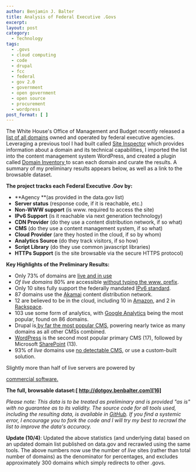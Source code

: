 ```yaml
---
author: Benjamin J. Balter
title: Analysis of Federal Executive .Govs
excerpt:
layout: post
category:
  - Technology
tags:
  - .govs
  - cloud computing
  - code
  - drupal
  - fcc
  - federal
  - gov 2.0
  - government
  - open government
  - open source
  - procurement
  - wordpress
post_format: [ ]
---
```

The White House's Office of Management and Budget recently released a[ list of all domains][1] owned and operated by federal executive agencies. Leveraging a previous tool I had built called [Site Inspector][2] which provides information about a domain and its technical capabilities, I imported the list into the content management system WordPress, and created a plugin called [Domain Inventory ][3]to scan each domain and curate the results. A summary of my preliminary results appears below, as well as a link to the browsable dataset.

**The project tracks each Federal Executive .Gov by:**

*   **Agency **(as provided in the data.gov list)
*   **Server status** (response code, if it is reachable, etc.)
*   **Non-WWW support** (is www. required to access the site)
*   **IPv6 Support** (is it reachable via next generation technology)
*   **CDN Provider** (do they use a content distribution network, if so what)
*   **CMS** (do they use a content management system, if so what)
*   **Cloud Provider** (are they hosted in the cloud, if so by whom)
*   **Analytics Source** (do they track visitors, if so how)
*   **Script Library** (do they use common javascript libraries)
*   **HTTPs Support** (is the site browsable via the secure HTTPS protocol)

**Key Highlights of the Preliminary Results:**

*   Only 73% of domains are [live and in use][4]
*   *Of live domains* 80% are accessible [without typing the www. prefix][5].
*   Only 10 sites fully support the federally mandated [IPv6 standard][6].
*   87 domains use the [Akamai][7] content distribution network.
*   12 are believed to be in the cloud, including 10 in [Amazon][8], and 2 in [Rackspace][9].
*   103 use some form of analytics, with [Google Analytics][10] being the most popular, found on 86 domains.
*   Drupal is[ by far the most popular CMS][11], powering nearly twice as many domains as all other CMSs combined.
*   [WordPress][12] is the second most popular primary CMS (17), followed by Microsoft [SharePoint][13] (13).
*   93% of *live* domains use [no detectable CMS][14], or use a custom-built solution.

Slightly more than half of live servers are powered by

[commercial software.][15]

**The full, browsable dataset:[ http://dotgov.benbalter.com][16]**

*Please note: This data is to be treated as preliminary and is provided "as is" with no guarantee as to its validity. The source code for all tools used, including the resulting data, is available in [GitHub][3]. If you find a systemic error, I encourage you to fork the code and I will try my best to recrawl the list to improve the data's accuracy.*

**Update (10/4)**: Updated the above statistics (and underlying data) based on an updated domain list published on data.gov and recrawled using the same tools. The above numbers now use the number of *live* sites (rather than total number of domains) as the denominator for percentages, and excludes approximately 300 domains which simply redirects to other .govs.

 [1]: http://explore.data.gov/Federal-Government-Finances-and-Employment/Federal-Executive-Branch-Internet-Domains/k9h8-e98h
 [2]: https://github.com/benbalter/Site-Inspector
 [3]: https://github.com/benbalter/Domain-Inventory
 [4]: http://dotgov.benbalter.com/status/live/
 [5]: http://dotgov.benbalter.com/nonwww/yes/
 [6]: http://dotgov.benbalter.com/ipv6/yes/
 [7]: http://dotgov.benbalter.com/cdn/akamai/
 [8]: http://dotgov.benbalter.com/cloud/amazon/
 [9]: http://dotgov.benbalter.com/cloud/rackspace/
 [10]: http://dotgov.benbalter.com/analytics/google-analytics/
 [11]: http://dotgov.benbalter.com/cms/drupal/
 [12]: http://dotgov.benbalter.com/cms/wordpress/
 [13]: http://dotgov.benbalter.com/cms/sharepoint/
 [14]: http://dotgov.benbalter.com/cms/none/
 [15]: http://dotgov.benbalter.com/server_software/commercial/
 [16]: http://dotgov.benbalter.com